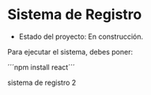 <h1>Sistema de Registro</h1>

- Estado del proyecto: En construcción.

Para ejecutar el sistema, debes poner:

´´´npm install react´´´

sistema de registro 2
